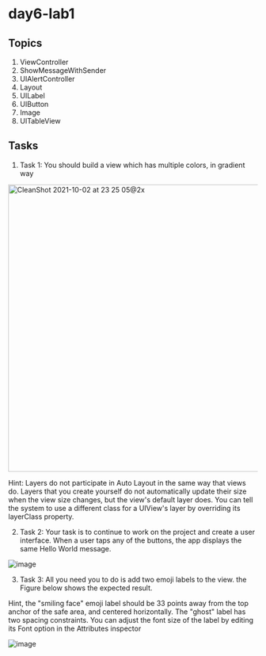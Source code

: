 # day6-lab1

## Topics 
1. ViewController
2. ShowMessageWithSender
3. UIAlertController
4. Layout
5. UILabel
6. UIButton
7. Image
8. UITableView

## Tasks 
 1. Task 1: You should build a view which has multiple colors, in gradient way

<img width="580" alt="CleanShot 2021-10-02 at 23 25 05@2x" src="https://user-images.githubusercontent.com/34512743/135730902-b987c99d-3c26-48e5-bd6e-c7950ed95de3.png">


Hint: Layers do not participate in Auto Layout in the same way that views do. Layers that you create yourself do not automatically update their size when the view size changes, but the view's default layer does. You can tell the system to use a different class for a UIView's layer by overriding its layerClass property.

2. Task 2: Your task is to continue to work on the project and create a user interface. When a user taps any of the buttons, the app displays the same Hello World message.

![image](https://user-images.githubusercontent.com/44459664/135349562-2ed461cf-8450-493d-94d8-650c52c42b7d.png)

3. Task 3: All you need you to do is add two emoji labels to the view. the Figure below shows the expected result. 

Hint, the "smiling face" emoji label should be 33 points away from the top anchor of the safe area, and centered horizontally.
The "ghost" label has two spacing constraints.
You can adjust the font size of the label by editing its Font option in the Attributes inspector

![image](https://user-images.githubusercontent.com/44459664/135350837-a8776a09-2db0-4aab-90f1-fd827a021658.png)





